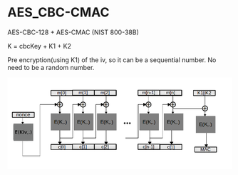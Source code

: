 # AES_CBC-CMAC

AES-CBC-128 + AES-CMAC (NIST 800-38B)

K = cbcKey + K1 + K2

Pre encryption(using K1) of the iv, so it can be a sequential number. No need to be a random number.

![Alt text](image/CMAC.png)